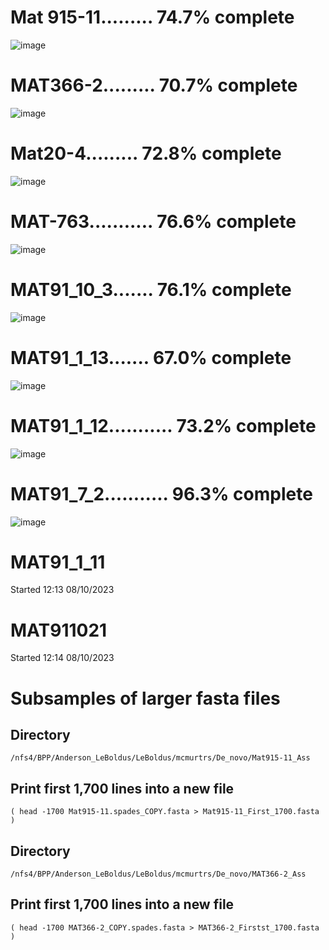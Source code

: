

# Mat 915-11......... 74.7% complete

![image](https://github.com/mcmurtrs/Cs_pop_gen/assets/49656044/f09e859f-2b76-4bc2-971d-ce5357893789)

# MAT366-2......... 70.7% complete

![image](https://github.com/mcmurtrs/Cs_pop_gen/assets/49656044/4fd305d0-55ce-4af5-a858-3e83a2da61ab)

# Mat20-4......... 72.8% complete

![image](https://github.com/mcmurtrs/Cs_pop_gen/assets/49656044/d97cd89d-aca8-4923-96ee-767bd0e0e32c)

# MAT-763........... 76.6% complete

![image](https://github.com/mcmurtrs/Cs_pop_gen/assets/49656044/ef1baec1-a97f-4d31-8f76-8b7228b1019b)

# MAT91_10_3....... 76.1% complete

![image](https://github.com/mcmurtrs/Cs_pop_gen/assets/49656044/b635158c-1c4e-4bfb-887b-6b20b1c068f5)

# MAT91_1_13....... 67.0% complete

![image](https://github.com/mcmurtrs/Cs_pop_gen/assets/49656044/d7d6fd67-1752-4917-b99e-96047cf0fb26)

# MAT91_1_12........... 73.2% complete

![image](https://github.com/mcmurtrs/Cs_pop_gen/assets/49656044/a3b1514b-93cb-49a3-9865-441063810989)


# MAT91_7_2........... 96.3% complete

![image](https://github.com/mcmurtrs/Cs_pop_gen/assets/49656044/5268fc48-c418-4c6b-84f5-686e4c542b38)


# MAT91_1_11

Started 12:13 08/10/2023


# MAT911021

Started 12:14 08/10/2023

# Subsamples of larger fasta files

## Directory

``` /nfs4/BPP/Anderson_LeBoldus/LeBoldus/mcmurtrs/De_novo/Mat915-11_Ass ```

## Print first 1,700 lines into a new file

``` ( head -1700 Mat915-11.spades_COPY.fasta > Mat915-11_First_1700.fasta )  ```

## Directory

```/nfs4/BPP/Anderson_LeBoldus/LeBoldus/mcmurtrs/De_novo/MAT366-2_Ass```


## Print first 1,700 lines into a new file

``` ( head -1700 MAT366-2_COPY.spades.fasta > MAT366-2_Firstst_1700.fasta )  ```
